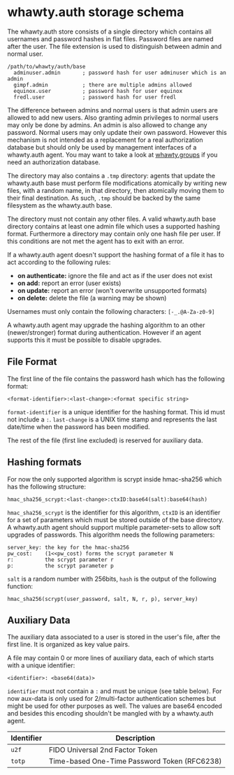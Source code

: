 # whawty.auth storage schema

The whawty.auth store consists of a single directory which contains all
usernames and password hashes in flat files. Password files are named
after the user. The file extension is used to distinguish between admin
and normal user.

    /path/to/whawty/auth/base
      adminuser.admin       ; password hash for user adminuser which is an admin
      gimpf.admin           ; there are multiple admins allowed
      equinox.user          ; password hash for user equinox
      fredl.user            ; password hash for user fredl

The difference between admins and normal users is that admin users are
allowed to add new users. Also granting admin privileges to normal users
may only be done by admins. An admin is also allowed to change any password.
Normal users may only update their own password.
However this mechanism is not intended as a replacement for a real authorization
database but should only be used by management interfaces of a whawty.auth agent.
You may want to take a look at [whawty.groups](https://github.com/whawty/groups)
if you need an authorization database.

The directory may also contains a `.tmp` directory: agents that update
the whawty.auth base must perform file modifications atomically by
writing new files, with a random name, in that directory, then
atomically moving them to their final destination.  As such, `.tmp`
should be backed by the same filesystem as the whawty.auth base.

The directory must not contain any other files. A valid whawty.auth base
directory contains at least one admin file which uses a supported hashing
format.
Furthermore a directory may contain only one hash file per user.
If this conditions are not met the agent has to exit with an error.

If a whawty.auth agent doesn't support the hashing format of a file it has
to act according to the following rules:

- **on authenticate:** ignore the file and act as if the user does not exist
- **on add:** report an error (user exists)
- **on update:** report an error (won't overwrite unsupported formats)
- **on delete:** delete the file (a warning may be shown)

Usernames must only contain the following characters: `[-_.@A-Za-z0-9]`

A whawty.auth agent may upgrade the hashing algorithm to an other (newer/stronger)
format during authentication.
However if an agent supports this it must be possible to disable upgrades.


## File Format

The first line of the file contains the password hash which has the following format:

    <format-identifier>:<last-change>:<format specific string>

`format-identifier` is a unique identifier for the hashing format. This id must
not include a `:`. `last-change` is a UNIX time stamp and represents the last
date/time when the password has been modified.

The rest of the file (first line excluded) is reserved for auxiliary data.


## Hashing formats

For now the only supported algorithm is scrypt inside hmac-sha256 which has the
following structure:

    hmac_sha256_scrypt:<last-change>:ctxID:base64(salt):base64(hash)

`hmac_sha256_scrypt` is the identifier for this algorithm, `ctxID` is an
identifier for a set of parameters which must be stored outside of the base
directory. A whawty.auth agent should support multiple parameter-sets to allow
soft upgrades of passwords. This algorithm needs the following parameters:

    server_key: the key for the hmac-sha256
    pw_cost:    (1<<pw_cost) forms the scrypt parameter N
    r:          the scrypt parameter r
    p:          the scrypt parameter p

`salt` is a random number with 256bits, `hash` is the output of the following
function:

    hmac_sha256(scrypt(user_password, salt, N, r, p), server_key)


## Auxiliary Data

The auxiliary data associated to a user is stored in the user's file, after the
first line.  It is organized as key value pairs.

A file may contain 0 or more lines of auxiliary data,
each of which starts with a unique identifier:

    <identifier>: <base64(data)>

`identifier` must not contain a `:` and must be unique (see table below). For now
aux-data is only used for 2/multi-factor authentication schemes but might be used
for other purposes as well. The values are base64 encoded and besides this encoding
shouldn't be mangled with by a whawty.auth agent.


| Identifier | Description                                  |
|------------|----------------------------------------------|
| `u2f`      | FIDO Universal 2nd Factor Token              |
| `totp`     | Time-based One-Time Password Token (RFC6238) |
